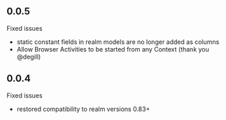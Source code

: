 ## 0.0.5

Fixed issues
* static constant fields in realm models are no longer added as columns
* Allow Browser Activities to be started from any Context (thank you @degill)



## 0.0.4

Fixed issues
* restored compatibility to realm versions 0.83+